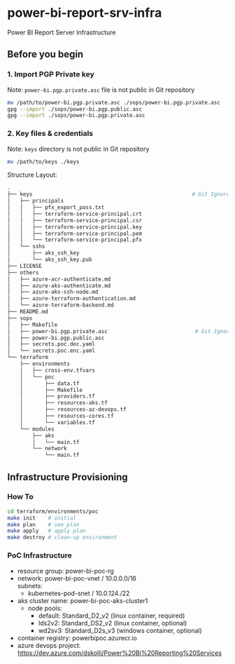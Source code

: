 # power-bi-report-srv-infra
Power BI Report Server Infrastructure

## Before you begin

### 1. Import PGP Private key

Note: `power-bi.pgp.private.asc` file is not public in Git repository

```sh
mv /path/to/power-bi.pgp.private.asc ./sops/power-bi.pgp.private.asc
gpg --import ./sops/power-bi.pgp.public.asc
gpg --import ./sops/power-bi.pgp.private.asc
```

### 2. Key files & credentials

Note: `keys` directory is not public in Git repository

```sh
mv /path/to/keys ./keys
```

Structure Layout:

```sh
.
├── keys                                                   # Git Ignore
│   ├── principals
│   │   ├── pfx_export_pass.txt
│   │   ├── terraform-service-principal.crt
│   │   ├── terraform-service-principal.csr
│   │   ├── terraform-service-principal.key
│   │   ├── terraform-service-principal.pem
│   │   └── terraform-service-principal.pfx
│   └── sshs
│       ├── aks_ssh_key
│       └── aks_ssh_key.pub
├── LICENSE
├── others
│   ├── azure-acr-authenticate.md
│   ├── azure-aks-authenticate.md
│   ├── azure-aks-ssh-node.md
│   ├── azure-terraform-authentication.md
│   └── azure-terraform-backend.md
├── README.md
├── sops
│   ├── Makefile
│   ├── power-bi.pgp.private.asc                            # Git Ignore
│   ├── power-bi.pgp.public.asc
│   ├── secrets.poc.dec.yaml
│   └── secrets.poc.enc.yaml
└── terraform
    ├── environments
    │   ├── cross-env.tfvars
    │   └── poc
    │       ├── data.tf
    │       ├── Makefile
    │       ├── providers.tf
    │       ├── resources-aks.tf
    │       ├── resources-az-devops.tf
    │       ├── resources-cores.tf
    │       └── variables.tf
    └── modules
        ├── aks
        │   └── main.tf
        └── network
            └── main.tf
```

## Infrastructure Provisioning

### How To

```sh
cd terraform/environments/poc
make init    # initial
make plan    # see plan
make apply   # apply plan
make destroy # clean-up environment
```

### PoC Infrastructure

- resource group: power-bi-poc-rg
- network: power-bi-poc-vnet / 10.0.0.0/16  
  subnets: 
  - kubernetes-pod-snet / 10.0.124./22
- aks cluster name: power-bi-poc-aks-cluster1
  - node pools:
    - default: Standard_D2_v2 (linux container, required)
    - lds2v2: Standard_DS2_v2 (linux container, optional)
    - wd2sv3: Standard_D2s_v3 (windows container, optional)
- container registry: powerbipoc.azurecr.io
- azure devops project: https://dev.azure.com/dskolli/Power%20Bi%20Reporting%20Services
